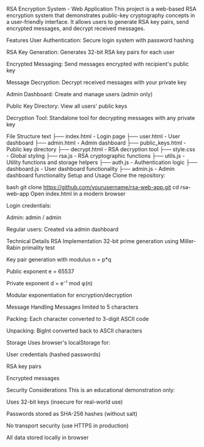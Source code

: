 RSA Encryption System - Web Application
This project is a web-based RSA encryption system that demonstrates public-key cryptography concepts in a user-friendly interface. It allows users to generate RSA key pairs, send encrypted messages, and decrypt received messages.

Features
User Authentication: Secure login system with password hashing

RSA Key Generation: Generates 32-bit RSA key pairs for each user

Encrypted Messaging: Send messages encrypted with recipient's public key

Message Decryption: Decrypt received messages with your private key

Admin Dashboard: Create and manage users (admin only)

Public Key Directory: View all users' public keys

Decryption Tool: Standalone tool for decrypting messages with any private key

File Structure
text
├── index.html            - Login page
├── user.html             - User dashboard
├── admin.html            - Admin dashboard
├── public_keys.html      - Public key directory
├── decrypt.html          - RSA decryption tool
├── style.css             - Global styling
├── rsa.js                - RSA cryptographic functions
├── utils.js              - Utility functions and storage helpers
├── auth.js               - Authentication logic
├── dashboard.js          - User dashboard functionality
├── admin.js              - Admin dashboard functionality
Setup and Usage
Clone the repository:

bash
git clone https://github.com/yourusername/rsa-web-app.git
cd rsa-web-app
Open index.html in a modern browser

Login credentials:

Admin: admin / admin

Regular users: Created via admin dashboard

Technical Details
RSA Implementation
32-bit prime generation using Miller-Rabin primality test

Key pair generation with modulus n = p*q

Public exponent e = 65537

Private exponent d = e⁻¹ mod φ(n)

Modular exponentiation for encryption/decryption

Message Handling
Messages limited to 5 characters

Packing: Each character converted to 3-digit ASCII code

Unpacking: BigInt converted back to ASCII characters

Storage
Uses browser's localStorage for:

User credentials (hashed passwords)

RSA key pairs

Encrypted messages

Security Considerations
This is an educational demonstration only:

Uses 32-bit keys (insecure for real-world use)

Passwords stored as SHA-256 hashes (without salt)

No transport security (use HTTPS in production)

All data stored locally in browser
